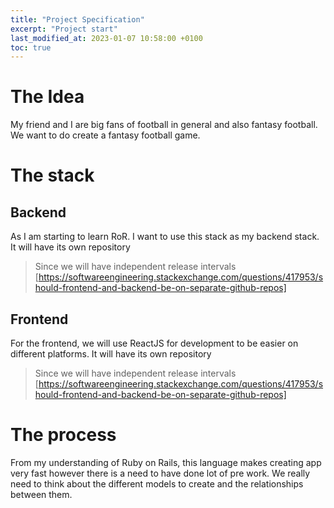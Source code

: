 ```yaml
---
title: "Project Specification"
excerpt: "Project start"
last_modified_at: 2023-01-07 10:58:00 +0100
toc: true
---
```


# The Idea

My friend and I are big fans of football in general and also fantasy football. We want to do create a fantasy football game.

# The stack

## Backend

As I am starting to learn RoR. I want to use this stack as my backend stack.
It will have its own repository

> Since we will have independent release intervals [https://softwareengineering.stackexchange.com/questions/417953/should-frontend-and-backend-be-on-separate-github-repos]

## Frontend

For the frontend, we will use ReactJS for development to be easier on different platforms.
It will have its own repository

> Since we will have independent release intervals [https://softwareengineering.stackexchange.com/questions/417953/should-frontend-and-backend-be-on-separate-github-repos]

# The process

From my understanding of Ruby on Rails, this language makes creating app very fast however there is a need to have done lot of pre work. We really need to think about the different models to create and the relationships between them.
